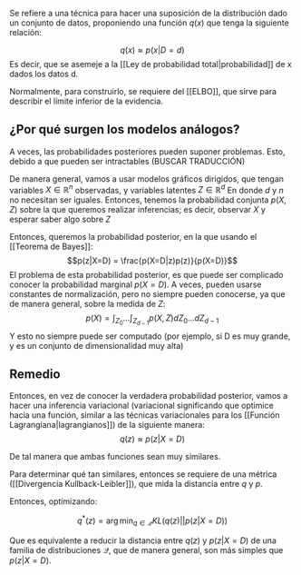 
Se refiere a una técnica para hacer una suposición de la distribución dado un conjunto de datos, proponiendo una función $q(x)$ que tenga la siguiente relación: 

$$q(x)\approx p(x|D=d)$$
Es decir, que se asemeje a la [[Ley de probabilidad total|probabilidad]] de x dados los datos d.

Normalmente, para construirlo, se requiere del [[ELBO]], que sirve para describir el límite inferior de la evidencia.

## ¿Por qué surgen los modelos análogos?

A veces, las probabilidades posteriores pueden suponer problemas. Esto, debido a que pueden ser intractables (BUSCAR TRADUCCIÓN)

De manera general, vamos a usar modelos gráficos dirigidos, que tengan  variables $X\in\mathbb{R}^n$ observadas, y variables latentes $Z\in\mathbb{R}^d$ En donde $d$ y $n$ no necesitan ser iguales. 
Entonces, tenemos la probabilidad conjunta $p(X,Z)$ sobre la que queremos realizar inferencias; es decir, observar $X$ y esperar saber algo sobre $Z$

Entonces, queremos la probabilidad posterior, en la que usando el [[Teorema de Bayes]]:
$$p(z|X=D) = \frac{p(X=D|z)p(z)}{p(X=D)}$$
El problema de esta probabilidad posterior, es que puede ser complicado conocer la probabilidad marginal $p(X=D)$. A veces, pueden usarse constantes de normalización, pero no siempre pueden conocerse, ya que de manera general, sobre la medida de $Z$:
$$p(X) = \int_{Z_0} ... \int_{Z_{d-1}}p(X,Z)dZ_0...dZ_{d-1}$$
Y esto no siempre puede ser computado (por ejemplo, si D es muy grande, y es un conjunto de dimensionalidad muy alta)

## Remedio

Entonces, en vez de conocer la verdadera probabilidad posterior, vamos a hacer una inferencia variacional (variacional significando que optimice hacia una función, similar a las técnicas variacionales para los [[Función Lagrangiana|lagrangianos]]) de la siguiente manera: 
$$q(z) \approx p(z|X=D)$$

De tal manera que ambas funciones sean muy similares. 

Para determinar qué tan similares, entonces se requiere de una métrica ([[Divergencia Kullback-Leibler]]), que mida la distancia entre $q$ y $p$.

Entonces, optimizando: 

$$q^*(z) = \arg\min_{q\in \mathcal{Q}}KL\left(q(z)||p(z|X=D)\right)$$

Que es equivalente a reducir la distancia entre $q(z)$ y $p(z|X=D)$ de una familia de distribuciones $\mathcal{Q}$, que de manera general, son más simples que $p(z|X=D)$.

